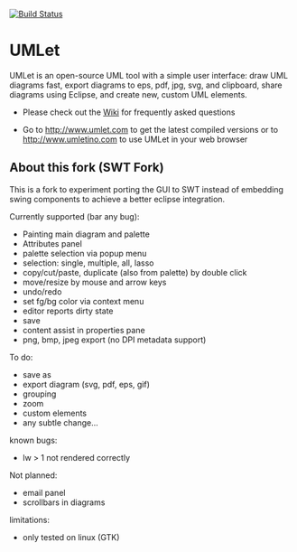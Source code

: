 [![Build Status](https://api.travis-ci.org/umlet/umlet.svg?branch=master)](https://travis-ci.org/umlet/umlet)
# UMLet
UMLet is an open-source UML tool with a simple user interface: draw UML diagrams fast, export diagrams to eps, pdf, jpg, svg, and clipboard, share diagrams using Eclipse, and create new, custom UML elements. 

* Please check out the [Wiki](https://github.com/umlet/umlet/wiki) for frequently asked questions

* Go to http://www.umlet.com to get the latest compiled versions or to http://www.umletino.com to use UMLet in your web browser

## About this fork (SWT Fork)

This is a fork to experiment porting the GUI to SWT instead of embedding swing components
to achieve a better eclipse integration.

Currently supported (bar any bug):

* Painting main diagram and palette
* Attributes panel
* palette selection via popup menu
* selection: single, multiple, all, lasso
* copy/cut/paste, duplicate (also from palette) by double click
* move/resize by mouse and arrow keys
* undo/redo
* set fg/bg color via context menu
* editor reports dirty state
* save
* content assist in properties pane
* png, bmp, jpeg export (no DPI metadata support)

To do:

* save as
* export diagram (svg, pdf, eps, gif)
* grouping
* zoom
* custom elements
* any subtle change...

known bugs:

* lw > 1 not rendered correctly

Not planned:

* email panel
* scrollbars in diagrams

limitations:

* only tested on linux (GTK)

